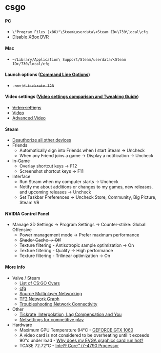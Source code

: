 # csgo
#### PC
* `\"Program Files (x86)"\Steam\userdata\<Steam ID>\730\local\cfg`
* [Disable XBox DVR](https://support.steampowered.com/kb_article.php?ref=6239-DZCB-8600)

#### Mac
* `~/Library/Application\ Support/Steam/userdata/<Steam ID>/730/local/cfg`

#### Launch options ([Command Line Options](https://developer.valvesoftware.com/wiki/Command_Line_Options))
* `-novid`~~`-tickrate 128`~~

#### Video settings ([Video settings comparison and Tweaking Guide](http://clutchround.com/csgo-video-settings-comparison-and-tweaking-guide/))
* ~~[Video settings](http://steamcommunity.com/sharedfiles/filedetails/?id=1323979967)~~
* [Video](https://steamcommunity.com/sharedfiles/filedetails/?id=1622264958)
* [Advanced Video](https://steamcommunity.com/sharedfiles/filedetails/?id=1622264971)

#### Steam
* [Deauthorize all other devices](https://store.steampowered.com/twofactor/manage)
* Friends
  * Automatically sign into Friends when I start Steam -> Uncheck
  * When any Friend joins a game -> Display a notification -> Uncheck
* In-Game
  * Overlay shortcut keys -> F12
  * Screenshot shortcut keys -> F11
* Interface
  * Run Steam when my computer starts -> Uncheck
  * Notify me about additions or changes to my games, new releases, and upcoming releases -> Uncheck
  * Set Taskbar Preferences -> Uncheck Store, Community, Big Picture, Steam VR

#### NVIDIA Control Panel
* Manage 3D Settings -> Program Settings -> Counter-strike: Global Offensive
  * Power management mode -> Prefer maximum performance
  * ~~Shader Cache -> Off~~
  * Texture filtering - Antisotropic sample optimization -> On
  * Texture filtering - Quality -> High performance
  * Texture filtering - Trilinear optimization -> On

#### More info
* Valve / Steam
  * [List of CS:GO Cvars](https://developer.valvesoftware.com/wiki/List_of_CS:GO_Cvars)
  * [cfg](https://developer.valvesoftware.com/wiki/Cfg)
  * [Source Multiplayer Networking](https://developer.valvesoftware.com/wiki/Source_Multiplayer_Networking)
  * [TF2 Network Graph](https://developer.valvesoftware.com/wiki/TF2_Network_Graph)
  * [Troubleshooting Network Connectivity](https://support.steampowered.com/kb_article.php?ref=1456-EUDN-2493)
* Other
  * [Tickrate, Interpolation, Lag Compensation and You](http://team-dignitas.net/articles/blogs/CSGO/9512/tickrate-interpolation-lag-compensation-and-you-probably-not-the-reason-why-you-just-missed-that-shot)
  * [Netsettings for competitive play](http://clutchround.com/csgo-netsettings-for-competitive-play/)
* Hardware
  * Maximum GPU Temperature 94°C - [GEFORCE GTX 1060](https://www.nvidia.com/en-us/geforce/products/10series/geforce-gtx-1060/)
  * A video card is not considered to be overheating until it exceeds 90°c under load - [Why does my EVGA graphics card run hot?](http://www.evga.com/support/faq/?f=57289)
  * TCASE 72.72°C - [Intel® Core™ i7-4790 Processor](https://ark.intel.com/products/80806/Intel-Core-i7-4790-Processor-8M-Cache-up-to-4_00-GHz)
